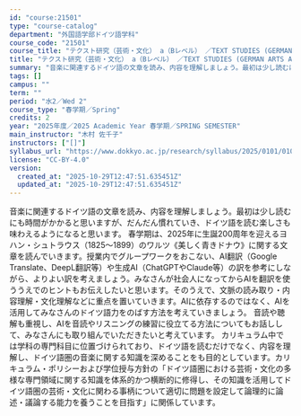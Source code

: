 ```yaml
---
id: "course:21501"
type: "course-catalog"
department: "外国語学部ドイツ語学科"
course_code: "21501"
course_title: "テクスト研究（芸術・文化） a（Bレベル） ／TEXT STUDIES (GERMAN ARTS AND CULTURE) a"
title: "テクスト研究（芸術・文化） a（Bレベル） ／TEXT STUDIES (GERMAN ARTS AND CULTURE) a"
summary: "音楽に関連するドイツ語の文章を読み、内容を理解しましょう。最初は少し読むにも時間がかかると思いますが、だんだん慣れていき、ドイツ語を読む楽しさも味わえるようになると思います。 春学期は、2025年に生誕200周年を迎えるヨハン・シュトラウス…"
tags: []
campus: ""
term: ""
period: "水2／Wed 2"
course_type: "春学期／Spring"
credits: 2
year: "2025年度／2025 Academic Year 春学期／SPRING SEMESTER"
main_instructor: "木村 佐千子"
instructors: ["[]"]
syllabus_url: "https://www.dokkyo.ac.jp/research/syllabus/2025/0101/0101_21501_ja_JP.html"
license: "CC-BY-4.0"
version:
  created_at: "2025-10-29T12:47:51.635451Z"
  updated_at: "2025-10-29T12:47:51.635451Z"
---
```

音楽に関連するドイツ語の文章を読み、内容を理解しましょう。最初は少し読むにも時間がかかると思いますが、だんだん慣れていき、ドイツ語を読む楽しさも味わえるようになると思います。 春学期は、2025年に生誕200周年を迎えるヨハン・シュトラウス（1825～1899）のワルツ《美しく青きドナウ》に関する文章を読んでいきます。授業内でグループワークをおこない、AI翻訳（Google Translate、DeepL翻訳等）や生成AI（ChatGPTやClaude等）の訳を参考にしながら、よりよい訳を考えましょう。みなさんが社会人になってからAIを翻訳を使ううえでのヒントもお伝えしたいと思います。そのうえで、文脈の読み取り・内容理解・文化理解などに重点を置いていきます。AIに依存するのではなく、AIを活用してみなさんのドイツ語力をのばす方法を考えていきましょう。 音読や聴解も重視し、AIを音読やリスニングの練習に役立てる方法についてもお話しして、みなさんにも取り組んでいただきたいと考えています。 カリキュラム中では学科の専門科目に位置づけられており、ドイツ語を読むだけでなく、内容を理解し、ドイツ語圏の音楽に関する知識を深めることをも目的としています。カリキュラム・ポリシーおよび学位授与方針の「ドイツ語圏における芸術・文化の多様な専門領域に関する知識を体系的かつ横断的に修得し、その知識を活用してドイツ語圏の芸術・文化に関わる事柄について適切に問題を設定して論理的に論述・議論する能力を養うことを目指す」に関係しています。
